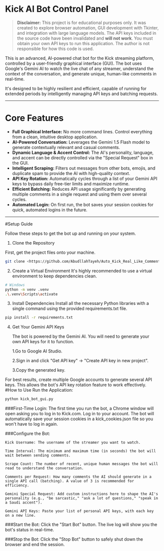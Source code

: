 # Kick AI Bot Control Panel

> **Disclaimer:** This project is for educational purposes only. It was created to explore browser automation, GUI development with Tkinter, and integration with large language models. The API keys included in the source code have been invalidated and **will not work**. You must obtain your own API keys to run this application. The author is not responsible for how this code is used.

 
This is an advanced, AI-powered chat bot for the Kick streaming platform, controlled by a user-friendly graphical interface (GUI). The bot uses Google's Gemini AI to watch the live chat of any streamer, understand the context of the conversation, and generate unique, human-like comments in real-time.

It's designed to be highly resilient and efficient, capable of running for extended periods by intelligently managing API keys and batching requests.

---

# Core Features

-   **Full Graphical Interface:** No more command lines. Control everything from a clean, intuitive desktop application.
-   **AI-Powered Conversation:** Leverages the Gemini 1.5 Flash model to generate contextually relevant and casual comments.
-   **Dynamic Language & Accent Control:** The AI's personality, language, and accent can be directly controlled via the "Special Request" box in the GUI.
-   **Intelligent Scraping:** Filters out messages from other bots, emojis, and duplicate spam to provide the AI with high-quality context.
-   **API Key Rotation:** Automatically cycles through a list of your Gemini API keys to bypass daily free-tier limits and maximize runtime.
-   **Efficient Batching:** Reduces API usage significantly by generating multiple comments in a single request and using them over several cycles.
-   **Automated Login:** On first run, the bot saves your session cookies for quick, automated logins in the future.

---

#Setup Guide

Follow these steps to get the bot up and running on your system.

1. Clone the Repository

First, get the project files onto your machine.
```bash
git clone <https://github.com/AbudllahTayeh/Auto_Kick_Real_Like_Comments.git>
```
2. Create a Virtual Environment
It's highly recommended to use a virtual environment to keep dependencies clean.
```bash
# Windows
python -m venv .venv
.\.venv\Scripts\activate
```
3. Install Dependencies
Install all the necessary Python libraries with a single command using the provided requirements.txt file.
```bash
pip install -r requirements.txt
```
4. Get Your Gemini API Keys

   The bot is powered by the Gemini AI. You will need to generate your own API keys for it to function.

    1.Go to Google AI Studio.

    2.Sign in and click "Get API key" -> "Create API key in new project".

    3.Copy the generated key.

For best results, create multiple Google accounts to generate several API keys. This allows the bot's API key rotation feature to work effectively.
#How to Use
Run the Application:
```bash
python kick_bot_gui.py
```
###First-Time Login: 
The first time you run the bot, a Chrome window will open asking you to log in to Kick.com. Log in to your account. The bot will automatically save your session cookies in a kick_cookies.json file so you won't have to log in again.

###Configure the Bot:

    Kick Username: The username of the streamer you want to watch.

    Time Interval: The minimum and maximum time (in seconds) the bot will wait between sending comments.

    Scrape Count: The number of recent, unique human messages the bot will read to understand the conversation.

    Comments per Request: How many comments the AI should generate in a single API call (batching). A value of 3 is recommended for efficiency.

    Gemini Special Request: Add custom instructions here to shape the AI's personality (e.g., "be sarcastic," "ask a lot of questions," "speak in a Saudi accent").

    Gemini API Keys: Paste your list of personal API keys, with each key on a new line.

###Start the Bot:
    Click the "Start Bot" button. The live log will show you the bot's status in real-time.

###Stop the Bot: 
    Click the "Stop Bot" button to safely shut down the browser and end the session.
